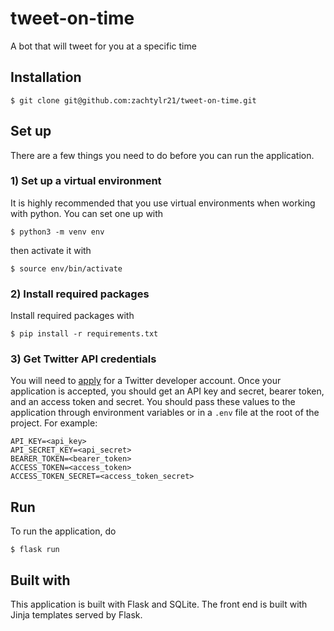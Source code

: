 # tweet-on-time
A bot that will tweet for you at a specific time

## Installation
```console
$ git clone git@github.com:zachtylr21/tweet-on-time.git
```

## Set up
There are a few things you need to do before you can run the application.

### 1) Set up a virtual environment
It is highly recommended that you use virtual environments when working with python. You can set one up with
```console
$ python3 -m venv env
```
then activate it with
```console
$ source env/bin/activate
```

### 2) Install required packages
Install required packages with
```console
$ pip install -r requirements.txt
```

### 3) Get Twitter API credentials
You will need to [apply](https://developer.twitter.com/en/apply-for-access) for a Twitter developer account. Once your application is accepted,
you should get an API key and secret, bearer token, and an access token and secret. You should pass these values to the application through environment
variables or in a `.env` file at the root of the project. For example:

```text
API_KEY=<api_key>
API_SECRET_KEY=<api_secret>
BEARER_TOKEN=<bearer_token>
ACCESS_TOKEN=<access_token>
ACCESS_TOKEN_SECRET=<access_token_secret>
```

## Run
To run the application, do
```console
$ flask run
```

## Built with
This application is built with Flask and SQLite. The front end is built with Jinja templates served by Flask.
